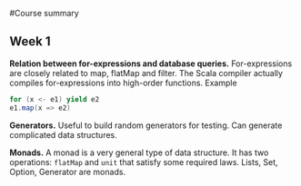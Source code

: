 #Course summary

## Week 1

**Relation between for-expressions and database queries.** For-expressions are closely related to map, flatMap and filter. The Scala compiler actually compiles for-expressions into high-order functions. Example
```Scala
for (x <- e1) yield e2
e1.map(x => e2)
```

**Generators.** Useful to build random generators for testing. Can generate complicated data structures.

**Monads.** A monad is a very general type of data structure. It has two operations: ```flatMap``` and ```unit``` that satisfy some required laws. Lists, Set, Option, Generator are monads.
